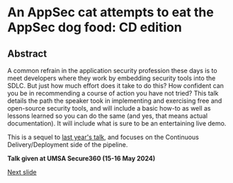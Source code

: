 # An AppSec cat attempts to eat the AppSec dog food: CD edition

## Abstract

A common refrain in the application security profession these days is to meet developers where they work by embedding security tools into the SDLC. But just how much effort does it take to do this? How confident can you be in recommending a course of action you have not tried? This talk details the path the speaker took in implementing and exercising free and open-source security tools, and will include a basic how-to as well as lessons learned so you can do the same (and yes, that means actual documentation). It will include what is sure to be an entertaining live demo.

This is a sequel to [last year's talk](https://github.com/xenloops/talk-dogfood-pipeline-ci), and focuses on the Continuous Delivery/Deployment side of the pipeline.

**Talk given at UMSA Secure360 (15-16 May 2024)**

[Next slide](start_here.md)


